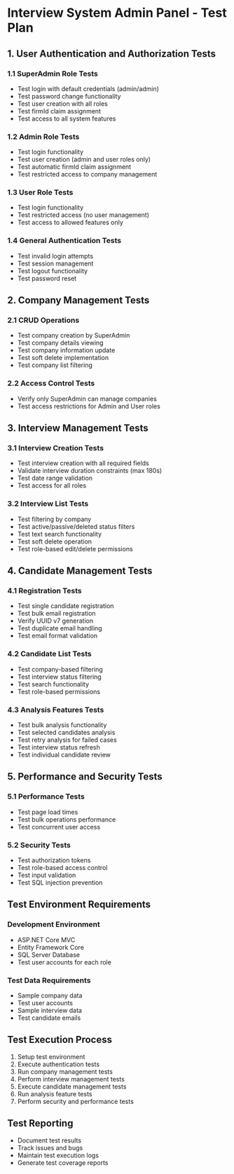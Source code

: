 # Interview System Admin Panel - Test Plan

## 1. User Authentication and Authorization Tests

### 1.1 SuperAdmin Role Tests
- Test login with default credentials (admin/admin)
- Test password change functionality
- Test user creation with all roles
- Test firmId claim assignment
- Test access to all system features

### 1.2 Admin Role Tests
- Test login functionality
- Test user creation (admin and user roles only)
- Test automatic firmId claim assignment
- Test restricted access to company management

### 1.3 User Role Tests
- Test login functionality
- Test restricted access (no user management)
- Test access to allowed features only

### 1.4 General Authentication Tests
- Test invalid login attempts
- Test session management
- Test logout functionality
- Test password reset

## 2. Company Management Tests

### 2.1 CRUD Operations
- Test company creation by SuperAdmin
- Test company details viewing
- Test company information update
- Test soft delete implementation
- Test company list filtering

### 2.2 Access Control Tests
- Verify only SuperAdmin can manage companies
- Test access restrictions for Admin and User roles

## 3. Interview Management Tests

### 3.1 Interview Creation Tests
- Test interview creation with all required fields
- Validate interview duration constraints (max 180s)
- Test date range validation
- Test access for all roles

### 3.2 Interview List Tests
- Test filtering by company
- Test active/passive/deleted status filters
- Test text search functionality
- Test soft delete operation
- Test role-based edit/delete permissions

## 4. Candidate Management Tests

### 4.1 Registration Tests
- Test single candidate registration
- Test bulk email registration
- Verify UUID v7 generation
- Test duplicate email handling
- Test email format validation

### 4.2 Candidate List Tests
- Test company-based filtering
- Test interview status filtering
- Test search functionality
- Test role-based permissions

### 4.3 Analysis Features Tests
- Test bulk analysis functionality
- Test selected candidates analysis
- Test retry analysis for failed cases
- Test interview status refresh
- Test individual candidate review

## 5. Performance and Security Tests

### 5.1 Performance Tests
- Test page load times
- Test bulk operations performance
- Test concurrent user access

### 5.2 Security Tests
- Test authorization tokens
- Test role-based access control
- Test input validation
- Test SQL injection prevention

## Test Environment Requirements

### Development Environment
- ASP.NET Core MVC
- Entity Framework Core
- SQL Server Database
- Test user accounts for each role

### Test Data Requirements
- Sample company data
- Test user accounts
- Sample interview data
- Test candidate emails

## Test Execution Process
1. Setup test environment
2. Execute authentication tests
3. Run company management tests
4. Perform interview management tests
5. Execute candidate management tests
6. Run analysis feature tests
7. Perform security and performance tests

## Test Reporting
- Document test results
- Track issues and bugs
- Maintain test execution logs
- Generate test coverage reports
